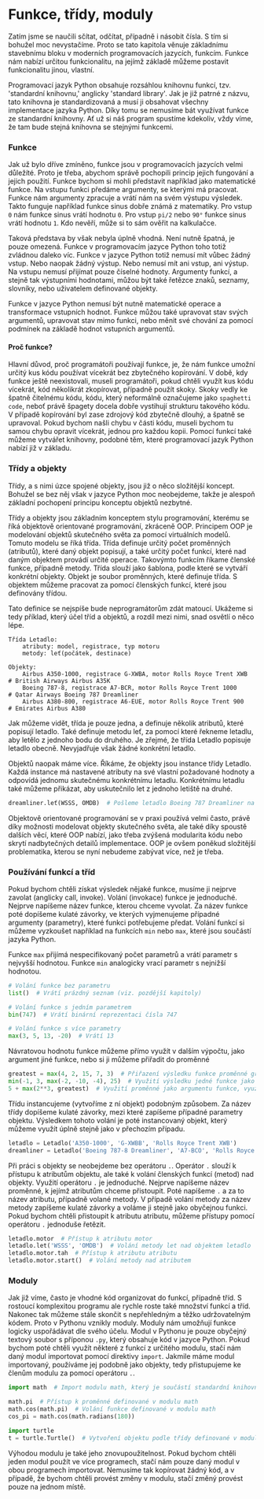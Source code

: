 # Funkce, třídy, moduly

Zatím jsme se naučili sčítat, odčítat, případně i násobit čísla. S tím si
bohužel moc nevystačíme. Proto se tato kapitola věnuje základnímu stavebnímu
bloku v moderních programovacích jazycích, funkcím. Funkce nám nabízí určitou
funkcionalitu, na jejímž základě můžeme postavit funkcionalitu jinou, vlastní.

Programovací jazyk Python obsahuje rozsáhlou knihovnu funkcí, tzv. 'standardní
knihovnu,' anglicky 'standard library'. Jak je již patrné z názvu, tato
knihovna je standardizovaná a musí ji obsahovat všechny implementace jazyka
Python. Díky tomu se nemusíme bát využívat funkce ze standardní knihovny.
Ať už si náš program spustíme kdekoliv, vždy víme, že tam bude stejná knihovna
se stejnými funkcemi.

### Funkce

Jak už bylo dříve zmíněno, funkce jsou v programovacích jazycích velmi
důležíté. Proto je třeba, abychom správě pochopili princip jejich fungování
a jejich použití. Funkce bychom si mohli představit například jako matematické
funkce. Na vstupu funkci předáme argumenty, se kterými má pracovat. Funkce nám
argumenty zpracuje a vrátí nám na svém výstupu výsledek. Takto funguje například
funkce sinus dobře známá z matematiky. Pro vstup `0` nám funkce sinus vrátí
hodnotu `0`. Pro vstup `pi/2` nebo `90°` funkce sinus vrátí hodnotu `1`. Kdo
nevěří, může si to sám ověřit na kalkulačce.

Taková představa by však nebyla úplně vhodná. Není nutně špatná, je pouze
omezená. Funkce v programovacím jazyce Python toho totiž zvládnou daleko víc.
Funkce v jazyce Python totiž nemusí mít vůbec žádný vstup. Nebo naopak žádný
výstup. Nebo nemusí mít ani vstup, ani výstup. Na vstupu nemusí přijímat pouze
číselné hodnoty. Argumenty funkcí, a stejně tak výstupními hodnotami, můžou být
také řetězce znaků, seznamy, slovníky, nebo uživatelem definované objekty.

Funkce v jazyce Python nemusí být nutně matematické operace a transformace
vstupních hodnot. Funkce můžou také upravovat stav svých argumentů, upravovat
stav mimo funkci, nebo měnit své chování za pomocí podmínek na základě hodnot
vstupních argumentů.

#### Proč funkce?

Hlavní důvod, proč programátoři používají funkce, je, že nám funkce umožní
určitý kus kódu používat vícekrát bez zbytečného kopírování. V době, kdy funkce
ještě neexistovali, museli programátoři, pokud chtěli využít kus kódu vícekrát,
kód několikrát zkopírovat, případně použít skoky. Skoky vedly ke špatně
čitelnému kódu, kódu, který neformálně označujeme jako `spaghetti code`, neboť
právě špagety docela dobře vystihují strukturu takového kódu. V případě
kopírování byl zase zdrojový kód zbytečně dlouhý, a špatně se upravoval. Pokud
bychom našli chybu v části kódu, museli bychom tu samou chybu opravit vícekrát,
jednou pro každou kopii. Pomocí funkcí také můžeme vytvářet knihovny, podobné
těm, které programovací jazyk Python nabízí již v základu.

### Třídy a objekty

Třídy, a s nimi úzce spojené objekty, jsou již o něco složitější koncept.
Bohužel se bez něj však v jazyce Python moc neobejdeme, takže je alespoň
základní pochopení principu konceptu objektů nezbytné.

Třídy a objekty jsou základním konceptem stylu programování, kterému se říká
objektově orientované programování, zkráceně OOP. Principem OOP je modelování
objektů skutečného světa za pomocí virtuálních modelů. Tomuto modelu se říká
třída. Třída definuje určitý počet proměnných (atributů), které daný objekt
popisují, a také určitý počet funkcí, které nad daným objektem provádí určité
operace. Takovýmto funkcím říkame členské funkce, případně metody. Třída slouží
jako šablona, podle které se vytváří konkrétní objekty. Objekt je soubor
proměnných, které definuje třída. S objektem můžeme pracovat za pomocí členských
funkcí, které jsou definovány třídou.

Tato definice se nejspíše bude neprogramátorům zdát matoucí. Ukážeme si tedy
příklad, který účel tříd a objektů, a rozdíl mezi nimi, snad osvětlí o něco
lépe.

```
Třída Letadlo:
    atributy: model, registrace, typ motoru
    metody: leť(počátek, destinace)

Objekty:
    Airbus A350-1000, registrace G-XWBA, motor Rolls Royce Trent XWB  # British Airways Airbus A35K
    Boeing 787-8, registrace A7-BCR, motor Rolls Royce Trent 1000     # Qatar Airways Boeing 787 Dreamliner
    Airbus A380-800, registrace A6-EUE, motor Rolls Royce Trent 900   # Emirates Airbus A380
```

Jak můžeme vidět, třída je pouze jedna, a definuje několik atributů, které
popisují letadlo. Také definuje metodu leť, za pomocí které řekneme letadlu,
aby letělo z jednoho bodu do druhého. Je zřejmé, že třída Letadlo popisuje
letadlo obecně. Nevyjadřuje však žádné konkrétní letadlo.

Objektů naopak máme více. Říkáme, že objekty jsou instance třídy Letadlo.
Každá instance má nastavené atributy na své vlastní požadované hodnoty a
odpovídá jednomu skutečnému konkrétnímu letadlu. Konkrétnímu letadlu také
můžeme přikázat, aby uskutečnilo let z jednoho letiště na druhé.

```Python
dreamliner.leť(WSSS, OMDB)  # Pošleme letadlo Boeing 787 Dreamliner na let z letiště Singapore Changi na letiště Dubai International
```

Objektově orientované programování se v praxi používá velmi často, právě díky
možnosti modelovat objekty skutečného světa, ale také díky spoustě dalších věcí,
které OOP nabízí, jako třeba zvýšená modularita kódu nebo skrytí nadbytečných
detailů implementace. OOP je ovšem poněkud složitější problematika, kterou se
nyní nebudeme zabývat více, než je třeba.

### Používání funkcí a tříd

Pokud bychom chtěli získat výsledek nějaké funkce, musíme ji nejprve zavolat
(anglicky call, invoke). Volání (invokace) funkce je jednoduché. Nejprve
napíšeme název funkce, kterou chceme vyvolat. Za název funkce poté dopíšeme
kulaté závorky, ve kterých vyjmenujeme případné argumenty (parametry), které
funkci potřebujeme předat. Volání funkcí si můžeme vyzkoušet například
na funkcích `min` nebo `max`, které jsou součástí jazyka Python.

Funkce `max` přijímá nespecifikovaný počet parametrů a vrátí parametr
s nejvyšší hodnotou. Funkce `min` analogicky vrací parametr s nejnižší hodnotou.

```Python
# Volání funkce bez parametru
list()  # Vrátí prázdný seznam (viz. pozdější kapitoly)

# Volání funkce s jedním parametrem
bin(747)  # Vrátí binární reprezentaci čísla 747

# Volání funkce s více parametry
max(3, 5, 13, -20)  # Vrátí 13
```

Návratovou hodnotu funkce můžeme přímo využít v dalším výpočtu, jako argument
jiné funkce, nebo si ji můžeme přiřadit do proměnné

```Python
greatest = max(4, 2, 15, 7, 3)  # Přiřazení výsledku funkce proměnné greatest
min(-1, 3, max(-2, -10, -4), 25)  # Využití výsledku jedné funkce jako argument jiné funkce
5 + max(2**3, greatest)  # Využití proměnné jako argumentu funkce, využití výsledku funkce v jiném výpočtu
```

Třídu instancujeme (vytvoříme z ní objekt) podobným způsobem. Za název třídy
dopíšeme kulaté závorky, mezi které zapíšeme případné parametry objektu.
Výsledkem tohoto volání je poté instancovaný objekt, který můžeme využít úplně
stejně jako v přechozím případu.

```Python
letadlo = Letadlo('A350-1000', 'G-XWBB', 'Rolls Royce Trent XWB')
dreamliner = Letadlo('Boeing 787-8 Dreamliner', 'A7-BCO', 'Rolls Royce Trent 1000')
```

Při práci s objekty se neobejdeme bez operátoru `.`. Operátor `.` slouží
k přístupu k atributům objektu, ale také k volání členských funkcí (metod)
nad objekty. Využití operátoru `.` je jednoduché. Nejprve napíšeme název
proměnné, k jejímž atributům chceme přistoupit. Poté napíšeme `.` a za to název
atributu, případně volané metody. V případě volání metody za název metody
zapíšeme kulaté závorky a voláme ji stejně jako obyčejnou funkci. Pokud bychom
chtěli přistoupit k atributu atributu, můžeme přístupy pomocí operátoru `.`
jednoduše řetězit.

```Python
letadlo.motor  # Přístup k atributu motor
letadlo.let('WSSS', 'OMDB')  # Volání metody let nad objektem letadlo
letadlo.motor.tah  # Přístup k atributu atributu
letadlo.motor.start()  # Volání metody nad atributem
```

### Moduly

Jak již víme, často je vhodné kód organizovat do funkcí, případně tříd.
S rostoucí komplexitou programu ale rychle roste také množství funkcí a tříd.
Nakonec tak můžeme stále skončit s nepřehledným a těžko udržovatelným kódem.
Proto v Pythonu vznikly moduly. Moduly nám umožňují funkce logicky uspořádávat
dle svého účelu. Modul v Pythonu je pouze obyčejný textový soubor s příponou
`.py`, který obsahuje kód v jazyce Python. Pokud bychom poté chtěli využít
některé z funkcí z určitého modulu, stačí nám daný modul importovat pomocí
direktivy `import`. Jakmile máme modul importovaný, používáme jej podobně jako
objekty, tedy přistupujeme ke členům modulu za pomocí operátoru `.`.

```Python
import math  # Import modulu math, který je součástí standardní knihovny jazyka Python

math.pi  # Přístup k proměnné definované v modulu math
math.cos(math.pi)  # Volání funkce definované v modulu math
cos_pi = math.cos(math.radians(180))

import turtle
t = turtle.Turtle()  # Vytvoření objektu podle třídy definované v modulu turtle
```

Výhodou modulu je také jeho znovupoužitelnost. Pokud bychom chtěli jeden modul
použít ve více programech, stačí nám pouze daný modul v obou programech
importovat. Nemusíme tak kopírovat žádný kód, a v případě, že bychom chtěli
provést změny v modulu, stačí změný provést pouze na jednom místě.
